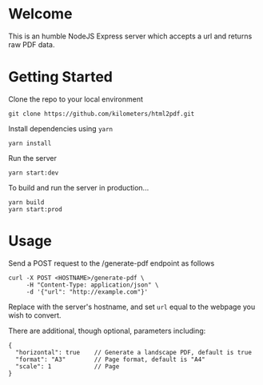 # Welcome

This is an humble NodeJS Express server which accepts a url and returns raw PDF data.

# Getting Started

Clone the repo to your local environment

```
git clone https://github.com/kilometers/html2pdf.git
```

Install dependencies using `yarn`

```
yarn install
```

Run the server 

```
yarn start:dev
```

To build and run the server in production...

```
yarn build
yarn start:prod
```

# Usage

Send a POST request to the /generate-pdf endpoint as follows

```
curl -X POST <HOSTNAME>/generate-pdf \
     -H "Content-Type: application/json" \
     -d '{"url": "http://example.com"}'
```

Replace <HOSTNAME> with the server's hostname, and set `url` equal to the webpage you wish to convert.

There are additional, though optional, parameters including:

```
{
  "horizontal": true    // Generate a landscape PDF, default is true
  "format": "A3"        // Page format, default is "A4"
  "scale": 1            // Page
}
```
